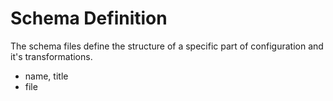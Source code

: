 # Schema Definition

The schema files define the structure of a specific part of configuration and it's
transformations.

- name, title
- file
